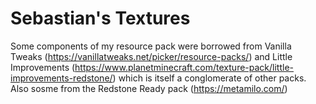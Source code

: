 # Sebastian's Textures

Some components of my resource pack were borrowed from Vanilla Tweaks (https://vanillatweaks.net/picker/resource-packs/) and Little Improvements (https://www.planetminecraft.com/texture-pack/little-improvements-redstone/) which is itself a conglomerate of other packs.
Also sosme from the Redstone Ready pack (https://metamilo.com/)
